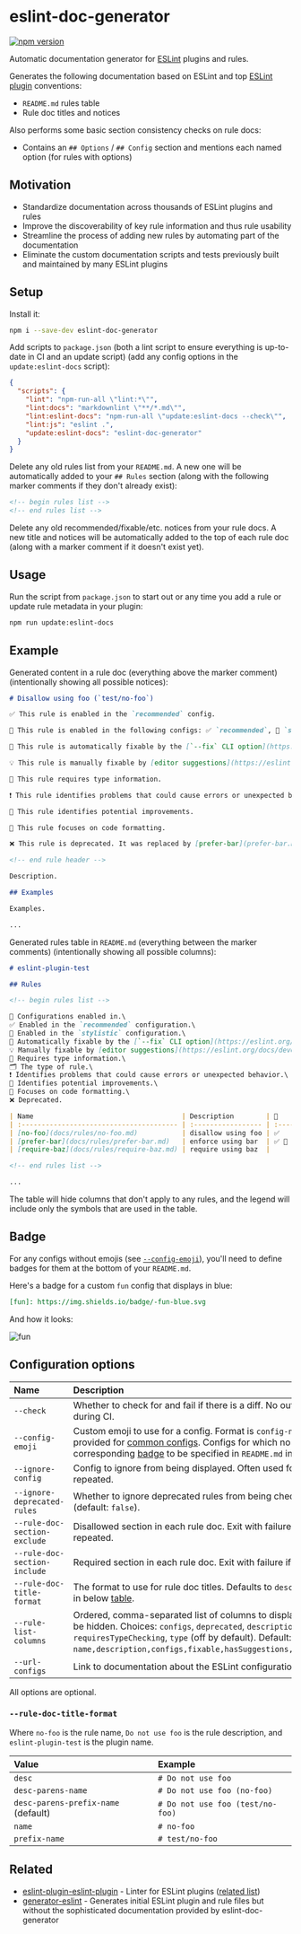 # eslint-doc-generator

[![npm version][npm-image]][npm-url]

Automatic documentation generator for [ESLint](https://eslint.org/) plugins and rules.

Generates the following documentation based on ESLint and top [ESLint plugin](https://eslint.org/docs/latest/developer-guide/working-with-plugins) conventions:

- `README.md` rules table
- Rule doc titles and notices

Also performs some basic section consistency checks on rule docs:

- Contains an `## Options` / `## Config` section and mentions each named option (for rules with options)

## Motivation

- Standardize documentation across thousands of ESLint plugins and rules
- Improve the discoverability of key rule information and thus rule usability
- Streamline the process of adding new rules by automating part of the documentation
- Eliminate the custom documentation scripts and tests previously built and maintained by many ESLint plugins

## Setup

Install it:

```sh
npm i --save-dev eslint-doc-generator
```

Add scripts to `package.json` (both a lint script to ensure everything is up-to-date in CI and an update script) (add any config options in the `update:eslint-docs` script):

```json
{
  "scripts": {
    "lint": "npm-run-all \"lint:*\"",
    "lint:docs": "markdownlint \"**/*.md\"",
    "lint:eslint-docs": "npm-run-all \"update:eslint-docs --check\"",
    "lint:js": "eslint .",
    "update:eslint-docs": "eslint-doc-generator"
  }
}
```

Delete any old rules list from your `README.md`. A new one will be automatically added to your `## Rules` section (along with the following marker comments if they don't already exist):

```md
<!-- begin rules list -->
<!-- end rules list -->
```

Delete any old recommended/fixable/etc. notices from your rule docs. A new title and notices will be automatically added to the top of each rule doc (along with a marker comment if it doesn't exist yet).

## Usage

Run the script from `package.json` to start out or any time you add a rule or update rule metadata in your plugin:

```sh
npm run update:eslint-docs
```

## Example

Generated content in a rule doc (everything above the marker comment) (intentionally showing all possible notices):

```md
# Disallow using foo (`test/no-foo`)

✅ This rule is enabled in the `recommended` config.

💼 This rule is enabled in the following configs: ✅ `recommended`, 🎨 `stylistic`.

🔧 This rule is automatically fixable by the [`--fix` CLI option](https://eslint.org/docs/user-guide/command-line-interface#--fix).

💡 This rule is manually fixable by [editor suggestions](https://eslint.org/docs/developer-guide/working-with-rules#providing-suggestions).

💭 This rule requires type information.

❗ This rule identifies problems that could cause errors or unexpected behavior.

📖 This rule identifies potential improvements.

📏 This rule focuses on code formatting.

❌ This rule is deprecated. It was replaced by [prefer-bar](prefer-bar.md).

<!-- end rule header -->

Description.

## Examples

Examples.

...
```

Generated rules table in `README.md` (everything between the marker comments) (intentionally showing all possible columns):

```md
# eslint-plugin-test

## Rules

<!-- begin rules list -->

💼 Configurations enabled in.\
✅ Enabled in the `recommended` configuration.\
🎨 Enabled in the `stylistic` configuration.\
🔧 Automatically fixable by the [`--fix` CLI option](https://eslint.org/docs/user-guide/command-line-interface#--fix).\
💡 Manually fixable by [editor suggestions](https://eslint.org/docs/developer-guide/working-with-rules#providing-suggestions).\
💭 Requires type information.\
🗂️ The type of rule.\
❗ Identifies problems that could cause errors or unexpected behavior.\
📖 Identifies potential improvements.\
📏 Focuses on code formatting.\
❌ Deprecated.

| Name                                     | Description        | 💼    | 🔧  | 💡  | 💭  | 🗂️  | ❌  |
| :--------------------------------------- | :----------------- | :---- | :-- | :-- | :-- | :-- | :-- |
| [no-foo](docs/rules/no-foo.md)           | disallow using foo | ✅    | 🔧  |     |     | ❗  |     |
| [prefer-bar](docs/rules/prefer-bar.md)   | enforce using bar  | ✅ 🎨 |     | 💡  | 💭  | 📖  |     |
| [require-baz](docs/rules/require-baz.md) | require using baz  |       | 🔧  |     |     | 📏  | ❌  |

<!-- end rules list -->

...
```

The table will hide columns that don't apply to any rules, and the legend will include only the symbols that are used in the table.

## Badge

For any configs without emojis (see [`--config-emoji`](#configuration-options)), you'll need to define badges for them at the bottom of your `README.md`.

Here's a badge for a custom `fun` config that displays in blue:

```md
[fun]: https://img.shields.io/badge/-fun-blue.svg
```

And how it looks:

![fun][]

[fun]: https://img.shields.io/badge/-fun-blue.svg

## Configuration options

| Name | Description |
| :-- | :-- |
| `--check` | Whether to check for and fail if there is a diff. No output will be written. Typically used during CI. |
| `--config-emoji` | Custom emoji to use for a config. Format is `config-name,emoji`. Default emojis are provided for [common configs](./lib/emojis.ts). Configs for which no emoji is specified will expect a corresponding [badge](#badge) to be specified in `README.md` instead. Option can be repeated. |
| `--ignore-config` | Config to ignore from being displayed. Often used for an `all` config. Option can be repeated. |
| `--ignore-deprecated-rules` | Whether to ignore deprecated rules from being checked, displayed, or updated (default: `false`). |
| `--rule-doc-section-exclude` | Disallowed section in each rule doc. Exit with failure if present. Option can be repeated. |
| `--rule-doc-section-include` | Required section in each rule doc. Exit with failure if missing. Option can be repeated. |
| `--rule-doc-title-format` | The format to use for rule doc titles. Defaults to `desc-parens-prefix-name`. See choices in below [table](#--rule-doc-title-format). |
| `--rule-list-columns` | Ordered, comma-separated list of columns to display in rule list. Empty columns will be hidden. Choices: `configs`, `deprecated`, `description`, `fixable`, `hasSuggestions`, `name`, `requiresTypeChecking`, `type` (off by default). Default: `name,description,configs,fixable,hasSuggestions,requiresTypeChecking,deprecated`. |
| `--url-configs` | Link to documentation about the ESLint configurations exported by the plugin. |

All options are optional.

### `--rule-doc-title-format`

Where `no-foo` is the rule name, `Do not use foo` is the rule description, and `eslint-plugin-test` is the plugin name.

| Value | Example |
| :-- | :-- |
| `desc` | `# Do not use foo` |
| `desc-parens-name` | `# Do not use foo (no-foo)` |
| `desc-parens-prefix-name` (default) | `# Do not use foo (test/no-foo)` |
| `name` | `# no-foo` |
`prefix-name` | `# test/no-foo` |

## Related

- [eslint-plugin-eslint-plugin](https://github.com/eslint-community/eslint-plugin-eslint-plugin) - Linter for ESLint plugins ([related list](https://eslint.org/docs/latest/developer-guide/working-with-plugins#linting))
- [generator-eslint](https://github.com/eslint/generator-eslint) - Generates initial ESLint plugin and rule files but without the sophisticated documentation provided by eslint-doc-generator

[npm-image]: https://badge.fury.io/js/eslint-doc-generator.svg
[npm-url]: https://www.npmjs.com/package/eslint-doc-generator
